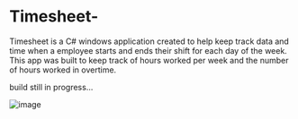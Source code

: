 # Timesheet-

Timesheet is a C# windows application created to help keep track data and time when a employee starts and ends their shift for each day of the week. This app was built to keep track of hours worked per week and the number of hours worked in overtime. 

build still in progress...

![image](https://user-images.githubusercontent.com/99222401/161343995-06f9cf78-1883-4b0b-8c82-07af38b1142d.png)
